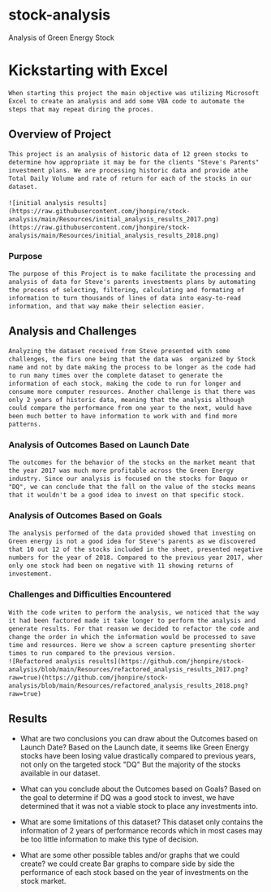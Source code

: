 # stock-analysis
Analysis of Green Energy Stock

# Kickstarting with Excel
    When starting this project the main objective was utilizing Microsoft Excel to create an analysis and add some VBA code to automate the steps that may repeat diring the proces.

## Overview of Project
    This project is an analysis of historic data of 12 green stocks to determine how appropriate it may be for the clients "Steve's Parents" investment plans. We are processing historic data and provide athe Total Daily Volume and rate of return for each of the stocks in our dataset.

    ![initial analysis results](https://raw.githubusercontent.com/jhonpire/stock-analysis/main/Resources/initial_analysis_results_2017.png)(https://raw.githubusercontent.com/jhonpire/stock-analysis/main/Resources/initial_analysis_results_2018.png)

### Purpose
    The purpose of this Project is to make facilitate the processing and analysis of data for Steve's parents investments plans by automating the process of selecting, filtering, calculating and formating of information to turn thousands of lines of data into easy-to-read information, and that way make their selection easier.

## Analysis and Challenges
    Analyzing the dataset received from Steve presented with some challenges, the firs one being that the data was  organized by Stock name and not by date making the process to be longer as the code had to run many times over the complete dataset to generate the information of each stock, making the code to run for longer and consume more computer resources. Another challenge is that there was only 2 years of historic data, meaning that the analysis although could compare the performance from one year to the next, would have been much better to have information to work with and find more patterns.

### Analysis of Outcomes Based on Launch Date
    The outcomes for the behavior of the stocks on the market meant that the year 2017 was much more profitable across the Green Energy industry. Since our analysis is focused on the stocks for Daquo or "DQ", we can conclude that the fall on the value of the stocks means that it wouldn't be a good idea to invest on that specific stock.

### Analysis of Outcomes Based on Goals
    The analysis performed of the data provided showed that investing on Green energy is not a good idea for Steve's parents as we discovered that 10 out 12 of the stocks included in the sheet, presented negative numbers for the year of 2018. Compared to the previous year 2017, wher only one stock had been on negative with 11 showing returns of investement.

### Challenges and Difficulties Encountered
    With the code writen to perform the analysis, we noticed that the way it had been factored made it take longer to perform the analysis and generate results. For that reason we decided to refactor the code and change the order in which the information would be processed to save time and resources. Here we show a screen capture presenting shorter times to run compared to the previous version.
    ![Refactored analysis results](https://github.com/jhonpire/stock-analysis/blob/main/Resources/refactored_analysis_results_2017.png?raw=true)(https://github.com/jhonpire/stock-analysis/blob/main/Resources/refactored_analysis_results_2018.png?raw=true)

## Results

- What are two conclusions you can draw about the Outcomes based on Launch Date?
    Based on the Launch date, it seems like Green Energy stocks have been losing value drastically compared to previous years, not only on the targeted stock "DQ" But the majority of the stocks available in our dataset.

- What can you conclude about the Outcomes based on Goals?
    Based on the goal to determine if DQ was a good stock to invest, we have determined that it was not a viable stock to place any investments into.

- What are some limitations of this dataset?
    This dataset only contains the information of 2 years of performance records which in most cases may be too little information to make this type of decision.

- What are some other possible tables and/or graphs that we could create?
    we could create Bar graphs to compare side by side the performance of each stock based on the year of investments on the stock market.